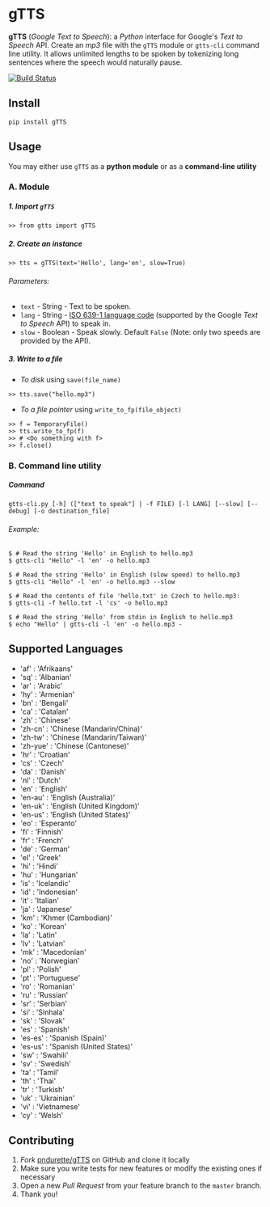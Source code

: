 # gTTS

**gTTS** (_Google Text to Speech_): a *Python* interface for Google's _Text to Speech_ API. Create an _mp3_ file with the `gTTS` module or `gtts-cli` command line utility. It allows unlimited lengths to be spoken by tokenizing long sentences where the speech would naturally pause.

[![Build Status](https://travis-ci.org/pndurette/gTTS.svg?branch=master)](https://travis-ci.org/pndurette/gTTS)

## Install

```
pip install gTTS
```

## Usage

You may either use `gTTS` as a **__python module__** or as a **__command-line utility__**

### A. Module

##### 1. Import `gTTS`

```
>> from gtts import gTTS
```

##### 2. Create an instance

```
>> tts = gTTS(text='Hello', lang='en', slow=True)
```

###### _Parameters:_
*  `text` - String - Text to be spoken.
*  `lang` - String - [ISO 639-1 language code](#lang_list) (supported by the Google _Text to Speech_ API) to speak in.
*  `slow` - Boolean - Speak slowly. Default `False` (Note: only two speeds are provided by the API).

##### 3. Write to a file

* _To disk_ using `save(file_name)`
   
```
>> tts.save("hello.mp3")
```

* _To a file pointer_ using `write_to_fp(file_object)`
   
``` 
>> f = TemporaryFile()
>> tts.write_to_fp(f)
>> # <Do something with f>
>> f.close()
```

### B. Command line utility

##### Command
```
gtts-cli.py [-h] (["text to speak"] | -f FILE) [-l LANG] [--slow] [--debug] [-o destination_file]
```
 
###### _Example:_
  
```
$ # Read the string 'Hello' in English to hello.mp3
$ gtts-cli "Hello" -l 'en' -o hello.mp3

$ # Read the string 'Hello' in English (slow speed) to hello.mp3
$ gtts-cli "Hello" -l 'en' -o hello.mp3 --slow

$ # Read the contents of file 'hello.txt' in Czech to hello.mp3:
$ gtts-cli -f hello.txt -l 'cs' -o hello.mp3

$ # Read the string 'Hello' from stdin in English to hello.mp3
$ echo "Hello" | gtts-cli -l 'en' -o hello.mp3 -
```

## Supported Languages <a name="lang_list"></a>

  * 'af' : 'Afrikaans'
  * 'sq' : 'Albanian'
  * 'ar' : 'Arabic'
  * 'hy' : 'Armenian'
  * 'bn' : 'Bengali'
  * 'ca' : 'Catalan'
  * 'zh' : 'Chinese'
  * 'zh-cn' : 'Chinese (Mandarin/China)'
  * 'zh-tw' : 'Chinese (Mandarin/Taiwan)'
  * 'zh-yue' : 'Chinese (Cantonese)'
  * 'hr' : 'Croatian'
  * 'cs' : 'Czech'
  * 'da' : 'Danish'
  * 'nl' : 'Dutch'
  * 'en' : 'English'
  * 'en-au' : 'English (Australia)'
  * 'en-uk' : 'English (United Kingdom)'
  * 'en-us' : 'English (United States)'
  * 'eo' : 'Esperanto'
  * 'fi' : 'Finnish'
  * 'fr' : 'French'
  * 'de' : 'German'
  * 'el' : 'Greek'
  * 'hi' : 'Hindi'
  * 'hu' : 'Hungarian'
  * 'is' : 'Icelandic'
  * 'id' : 'Indonesian'
  * 'it' : 'Italian'
  * 'ja' : 'Japanese'
  * 'km' : 'Khmer (Cambodian)'
  * 'ko' : 'Korean'
  * 'la' : 'Latin'
  * 'lv' : 'Latvian'
  * 'mk' : 'Macedonian'
  * 'no' : 'Norwegian'
  * 'pl' : 'Polish'
  * 'pt' : 'Portuguese'
  * 'ro' : 'Romanian'
  * 'ru' : 'Russian'
  * 'sr' : 'Serbian'
  * 'si' : 'Sinhala'
  * 'sk' : 'Slovak'
  * 'es' : 'Spanish'
  * 'es-es' : 'Spanish (Spain)'
  * 'es-us' : 'Spanish (United States)'
  * 'sw' : 'Swahili'
  * 'sv' : 'Swedish'
  * 'ta' : 'Tamil'
  * 'th' : 'Thai'
  * 'tr' : 'Turkish'
  * 'uk' : 'Ukrainian'
  * 'vi' : 'Vietnamese'
  * 'cy' : 'Welsh'

## Contributing

1. _Fork_ [pndurette/gTTS](https://github.com/pndurette/gTTS) on GitHub and clone it locally
2. Make sure you write tests for new features or modify the existing ones if necessary
3. Open a new _Pull Request_ from your feature branch to the `master` branch.
4. Thank you!
